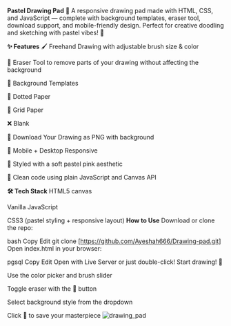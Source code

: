 **Pastel Drawing Pad** 🎨
A responsive drawing pad made with HTML, CSS, and JavaScript — complete with background templates, eraser tool, download support, and mobile-friendly design. Perfect for creative doodling and sketching with pastel vibes! 💖

**✨ Features**
🖌️ Freehand Drawing with adjustable brush size & color

🧽 Eraser Tool to remove parts of your drawing without affecting the background

📏 Background Templates

🌸 Dotted Paper

📐 Grid Paper

❌ Blank

💾 Download Your Drawing as PNG with background

📱 Mobile + Desktop Responsive

🎀 Styled with a soft pastel pink aesthetic

🌟 Clean code using plain JavaScript and Canvas API

**🛠️ Tech Stack**
HTML5 canvas

Vanilla JavaScript

CSS3 (pastel styling + responsive layout)
**How to Use**
Download or clone the repo:

bash
Copy
Edit
git clone [https://github.com/Ayeshah666/Drawing-pad.git]
Open index.html in your browser:

pgsql
Copy
Edit
Open with Live Server or just double-click!
Start drawing! 🎨

Use the color picker and brush slider

Toggle eraser with the 🧽 button

Select background style from the dropdown

Click 💾 to save your masterpiece
![drawing_pad](https://github.com/user-attachments/assets/14d848cf-53b9-4689-9333-d199bcee13fd)
